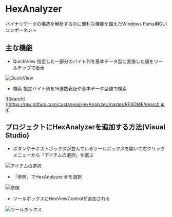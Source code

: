 HexAnalyzer
=============

バイナリデータの構造を解析するのに便利な機能を備えたWindows Foms用GUIコンポーネント

主な機能
-----------
- QuickView
指定した一部分のバイト列を基本データ型に変換した値をツールチップで表示

![QuickView](https://raw.github.com/castaneai/HexAnalyzer/master/README/quickview.jpg)

- 検索
指定バイト列を16進数表記や基本データ型値で検索

![Search]((https://raw.github.com/castaneai/HexAnalyzer/master/README/search.jpg)

プロジェクトにHexAnalyzerを追加する方法(Visual Studio)
---------------------------------------------------------

- ボタンやテキストボックスが並んでいるツールボックスを開いて右クリックメニューから「アイテムの選択」を選ぶ

![アイテムの選択](https://raw.github.com/castaneai/HexAnalyzer/master/README/01.jpg)

- 「参照」でHexAnalyzer.dllを選択

![参照](https://raw.github.com/castaneai/HexAnalyzer/master/README/02.jpg)

- ツールボックスにHexViewControlが追加される

![ツールボックス](https://raw.github.com/castaneai/HexAnalyzer/master/README/03.jpg)